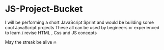 # JS-Project-Bucket

I will be performing a short JavaScript Sprint and would be building some cool JavaScript projects 
These all can be used by begineers or experienced to learn / revise HTML , Css and JS concepts

May the streak be alive 🔥
